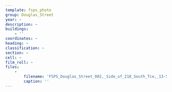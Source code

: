 ```yaml
---
template: fsps_photo
group: Douglas_Street
year: ~
description: ~
buildings:
    - ''
coordinates: ~
heading: ~
classification: ~
section: ~
cell: ~
film_roll: ~
files:
    -
        filename: 'FSPS_Douglas_Street_002,_Side_of_218_South_Tce,_13-5-B.png'
        caption: ''
---
```

